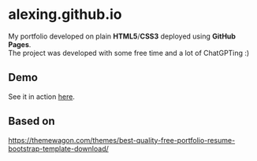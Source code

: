 # alexing.github.io
My portfolio developed on plain **HTML5**/**CSS3** deployed using **GitHub Pages**.  
The project was developed with some free time and a lot of ChatGPTing :)

## Demo
See it in action [here](http://www.alexingberg.com/).

## Based on 
https://themewagon.com/themes/best-quality-free-portfolio-resume-bootstrap-template-download/
